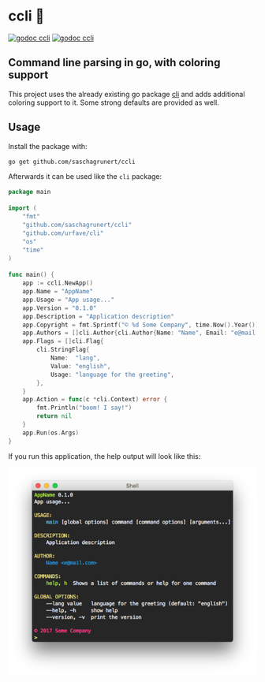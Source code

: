 # ccli 🌈
[![godoc ccli](https://img.shields.io/badge/godoc-ccli-blue.svg)](https://godoc.org/gopkg.in/saschagrunert/ccli.v1) [![godoc ccli](https://img.shields.io/badge/gopkg-ccli-green.svg)](http://gopkg.in/saschagrunert/ccli.v1)
## Command line parsing in go, with coloring support

This project uses the already existing go package [cli](https://github.com/urfave/cli) and adds additional coloring
support to it. Some strong defaults are provided as well.

## Usage
Install the package with:

```shell
go get github.com/saschagrunert/ccli
```

Afterwards it can be used like the `cli` package:

```go
package main

import (
	"fmt"
	"github.com/saschagrunert/ccli"
	"github.com/urfave/cli"
	"os"
	"time"
)

func main() {
	app := ccli.NewApp()
	app.Name = "AppName"
	app.Usage = "App usage..."
	app.Version = "0.1.0"
	app.Description = "Application description"
	app.Copyright = fmt.Sprintf("© %d Some Company", time.Now().Year())
	app.Authors = []cli.Author{cli.Author{Name: "Name", Email: "e@mail.com"}}
	app.Flags = []cli.Flag{
		cli.StringFlag{
			Name:  "lang",
			Value: "english",
			Usage: "language for the greeting",
		},
	}
	app.Action = func(c *cli.Context) error {
		fmt.Println("boom! I say!")
		return nil
	}
	app.Run(os.Args)
}
```

If you run this application, the help output will look like this:

![screenshot](.github/screenshot.png)
